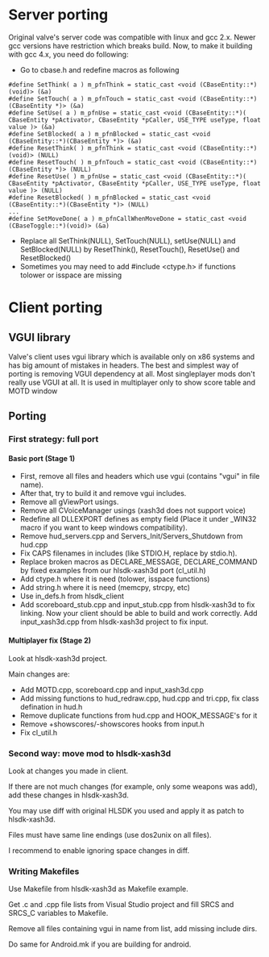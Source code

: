 # Server porting
Original valve's server code was compatible with linux and gcc 2.x.
Newer gcc versions have restriction which breaks build.
Now, to make it building with gcc 4.x, you need do following:
* Go to cbase.h and redefine macros as following
```
#define SetThink( a ) m_pfnThink = static_cast <void (CBaseEntity::*)(void)> (&a)
#define SetTouch( a ) m_pfnTouch = static_cast <void (CBaseEntity::*)(CBaseEntity *)> (&a)
#define SetUse( a ) m_pfnUse = static_cast <void (CBaseEntity::*)( CBaseEntity *pActivator, CBaseEntity *pCaller, USE_TYPE useType, float value )> (&a)
#define SetBlocked( a ) m_pfnBlocked = static_cast <void (CBaseEntity::*)(CBaseEntity *)> (&a)
#define ResetThink( ) m_pfnThink = static_cast <void (CBaseEntity::*)(void)> (NULL)
#define ResetTouch( ) m_pfnTouch = static_cast <void (CBaseEntity::*)(CBaseEntity *)> (NULL)
#define ResetUse( ) m_pfnUse = static_cast <void (CBaseEntity::*)( CBaseEntity *pActivator, CBaseEntity *pCaller, USE_TYPE useType, float value )> (NULL)
#define ResetBlocked( ) m_pfnBlocked = static_cast <void (CBaseEntity::*)(CBaseEntity *)> (NULL)
...
#define SetMoveDone( a ) m_pfnCallWhenMoveDone = static_cast <void (CBaseToggle::*)(void)> (&a)
```
* Replace all SetThink(NULL), SetTouch(NULL), setUse(NULL) and SetBlocked(NULL) by ResetThink(), ResetTouch(), ResetUse() and ResetBlocked()
* Sometimes you may need to add #include <ctype.h> if functions tolower or isspace are missing

# Client porting

## VGUI library

Valve's client uses vgui library which is available only on x86 systems and has big amount of mistakes in headers. The best and simplest way of porting is removing VGUI dependency at all.
Most singleplayer mods don't really use VGUI at all. It is used in multiplayer only to show score table and MOTD window

## Porting 

### First strategy: full port

#### Basic port (Stage 1)
* First, remove all files and headers which use vgui (contains "vgui" in file name).
* After that, try to build it and remove vgui includes.
* Remove all gViewPort usings.
* Remove all CVoiceManager usings (xash3d does not support voice)
* Redefine all DLLEXPORT defines as empty field (Place it under _WIN32 macro if you want to keep windows compatibility).
* Remove hud_servers.cpp and Servers_Init/Servers_Shutdown from hud.cpp
* Fix CAPS filenames in includes (like STDIO.H, replace by stdio.h).
* Replace broken macros as DECLARE_MESSAGE, DECLARE_COMMAND by fixed examples from our hlsdk-xash3d port (cl_util.h)
* Add ctype.h where it is need (tolower, isspace functions)
* Add string.h where it is need (memcpy, strcpy, etc)
* Use in_defs.h from hlsdk_client
* Add scoreboard_stub.cpp and input_stub.cpp from hlsdk-xash3d to fix linking.
Now your client should be able to build and work correctly. Add input_xash3d.cpp from hlsdk-xash3d project to fix input.

#### Multiplayer fix (Stage 2)
Look at hlsdk-xash3d project.

Main changes are:
* Add MOTD.cpp, scoreboard.cpp and input_xash3d.cpp
* Add missing functions to hud_redraw.cpp, hud.cpp and tri.cpp, fix class defination in hud.h
* Remove duplicate functions from hud.cpp and HOOK_MESSAGE's for it
* Remove +showscores/-showscores hooks from input.h
* Fix cl_util.h

### Second way: move mod to hlsdk-xash3d
Look at changes you made in client.

If there are not much changes (for example, only some weapons was add), add these changes in hlsdk-xash3d.

You may use diff with original HLSDK you used and apply it as patch to hlsdk-xash3d.

Files must have same line endings (use dos2unix on all files).

I recommend to enable ignoring space changes in diff.
### Writing Makefiles

Use Makefile from hlsdk-xash3d as Makefile example.

Get .c and .cpp file lists from Visual Studio project and fill SRCS and SRCS_C variables to Makefile.

Remove all files containing vgui in name from list, add missing include dirs.

Do same for Android.mk if you are building for android.
